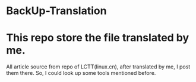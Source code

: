 # BackUp-Translation
This repo store the file translated by me.
==========================================

All article source from repo of LCTT(linux.cn), after translated by me, I post them there. So, I could look up some tools mentioned before.


